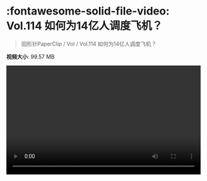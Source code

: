 # :fontawesome-solid-file-video: Vol.114 如何为14亿人调度飞机？

> 回形针PaperClip / Vol / Vol.114 如何为14亿人调度飞机？

**视频大小**: 99.57 MB

<video id="V-95a5a61003a0ffe6e6b0cdeadcdb0d1b" width="512" height="288" preload="none" playsinline webkit-playsinline></video>